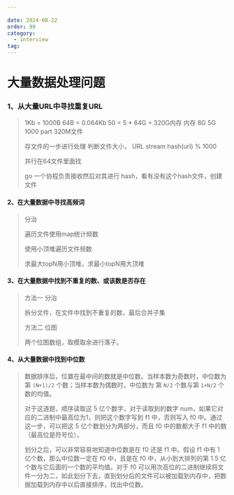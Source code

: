```yaml
---
 
date: 2024-08-22
order: 99
category:
  - interview
tag:
---
```

# 大量数据处理问题

### 1、从大量URL中寻找重复URL

> 1Kb = 1000B
> 64B = 0.064Kb
> 50 = 5   * 64G = 320G内存
> 内存 8G 5G
> 1000 part
> 320M文件
>
> 存文件的一步进行处理
> 判断文件大小，
> URL stream 
> hash(url) % 1000
>
> 并行在64文件里面找
>
> go 一个协程负责接收然后对其进行 hash，看有没有这个hash文件，创建文件

#### 2、在大量数据中寻找高频词

> 分治
>
> 遍历文件使用map统计频数
>
> 使用小顶堆遍历文件频数
>
> 求最大topN用小顶堆，求最小topN用大顶堆

#### 3、在大量数据中找到不重复的数、或该数是否存在

> 方法一 分治
>
> 拆分文件，在文件中找到不重复的数，最后合并子集
>
> 方法二 位图
>
> 两个位图数组，取模取余进行落子。

#### 4、从大量数据中找到中位数

> 数据排序后，位置在最中间的数就是中位数。当样本数为奇数时，中位数为 第 `(N+1)/2` 个数；当样本数为偶数时，中位数为 第 `N/2` 个数与第 `1+N/2` 个数的均值。
>
> 对于这道题，顺序读取这 5 亿个数字，对于读取到的数字 num，如果它对应的二进制中最高位为1，则把这个数字写到 f1 中，否则写入 f0 中。通过这一步，可以把这 5 亿个数划分为两部分，而且 f0 中的数都大于 f1 中的数（最高位是符号位）。
>
> 划分之后，可以非常容易地知道中位数是在 f0 还是 f1 中。假设 f1 中有 1 亿个数，那么中位数一定在 f0 中，且是在 f0 中，从小到大排列的第 1.5 亿个数与它后面的一个数的平均值。对于 f0 可以用次高位的二进制继续将文件一分为二，如此划分下去，直到划分后的文件可以被加载到内存中，把数据加载到内存中以后直接排序，找出中位数。









